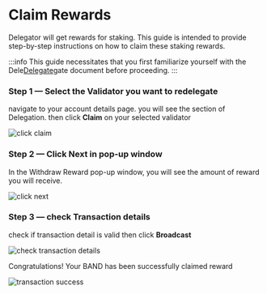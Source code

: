# Claim Rewards

Delegator will get rewards for staking. This guide is intended to provide step-by-step instructions on how to claim these staking rewards.

:::info
This guide necessitates that you first familiarize yourself with the Dele[Delegate](./02-delegate.md)gate document before proceeding.
:::

### Step 1 — Select the Validator you want to redelegate

navigate to your account details page. you will see the section of Delegation. then click **Claim** on your selected validator

![click claim](/img/staking/withdraw_section.png)

### Step 2 — Click Next in pop-up window

In the Withdraw Reward pop-up window, you will see the amount of reward you will receive.

![click next](/img/staking/withdraw_modal.png)

### Step 3 — check Transaction details

check if transaction detail is valid then click **Broadcast**

![check transaction details](/img/staking/withdraw_transaction_detail.png)

Congratulations! Your BAND has been successfully claimed reward

![transaction success](/img/staking/undelegate_transaction_success.png)
